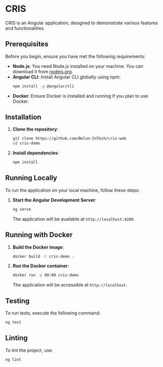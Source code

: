 # CRIS

CRIS is an Angular application, designed to demonstrate various features and functionalities.

## Prerequisites

Before you begin, ensure you have met the following requirements:

- **Node.js**: You need Node.js installed on your machine. You can download it from [nodejs.org](https://nodejs.org/).
- **Angular CLI**: Install Angular CLI globally using npm:
  ```bash
  npm install -g @angular/cli
  ```
- **Docker**: Ensure Docker is installed and running if you plan to use Docker.

## Installation

1. **Clone the repository**:
   ```bash
   git clone https://github.com/Belun-InTech/cris-web
   cd cris-demo
   ```

2. **Install dependencies**:
   ```bash
   npm install
   ```

## Running Locally

To run the application on your local machine, follow these steps:

1. **Start the Angular Development Server**:
   ```bash
   ng serve
   ```
   The application will be available at `http://localhost:4200`.

## Running with Docker

1. **Build the Docker image**:
   ```bash
   docker build -t cris-demo .
   ```

2. **Run the Docker container**:
   ```bash
   docker run -p 80:80 cris-demo
   ```
   The application will be accessible at `http://localhost`.

## Testing

To run tests, execute the following command:
```bash
ng test
```

## Linting

To lint the project, use:
```bash
ng lint
```


